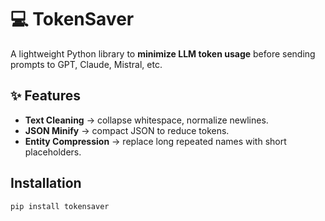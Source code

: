 # 💻 TokenSaver

A lightweight Python library to **minimize LLM token usage** before sending prompts to GPT, Claude, Mistral, etc.  

## ✨ Features
- **Text Cleaning** → collapse whitespace, normalize newlines.
- **JSON Minify** → compact JSON to reduce tokens.
- **Entity Compression** → replace long repeated names with short placeholders.

## Installation
```bash
pip install tokensaver
